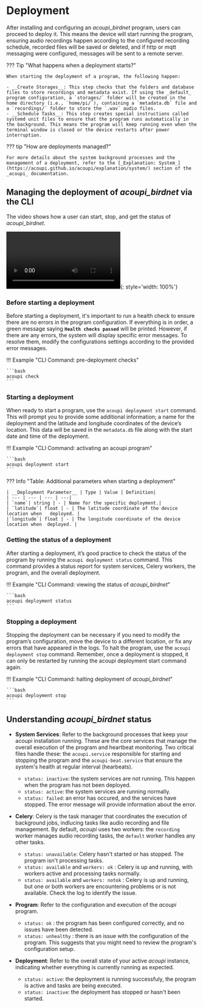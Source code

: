 # Deployment

After installing and configuring an *acoupi_birdnet* program, users can proceed to deploy it. This means the device will start running the program, ensuring audio recordings happen according to the configured recording schedule, recorded files will be saved or deleted, and if http or mqtt messaging were configured, messages will be sent to a remote server. 
 
??? Tip "What happens when a deployment starts?" 

    When starting the deployment of a program, the following happen:

    - __Create Storages__: This step checks that the folders and database files to store recordings and metadata exist. If using the _default_ program configuration, a `storages/` folder will be created in the home directory (i.e., `home/pi/`), containing a `metadata.db` file and a `recordings/` folder to store the `.wav` audio files. 
    - __Schedule Tasks__: This step creates special instructions called systemd unit files to ensure that the program runs automatically in the background. This means the program will keep running even when the terminal window is closed or the device restarts after power interruption.

??? tip "How are deployments managed?"

    For more details about the system background processes and the management of a deployment, refer to the [_Explanation: System_](https://acoupi.github.io/acoupi/explanation/system/) section of the _acoupi_ documentation.


## Managing the deployment of *acoupi_birdnet* via the CLI

The video shows how a user can start, stop, and get the status of *acoupi_birdnet*.

![type:video](../video/acoupi_birdnet_deployment.mp4){: style='width: 100%'}

### Before starting a deployment

Before starting a deployment, it's important to run a health check to ensure there are no errors in the program configuration. If everything is in order, a green message saying __`Health checks passed`__ will be printed. However, if there are any errors, the system will display specific error messages. To resolve them, modify the configurations settings according to the provided error messages. 

!!! Example "CLI Command: pre-deployment checks"

    ```bash
    acoupi check
    ```

### Starting a deployment

When ready to start a program, use the `acoupi deployment start` command. This will prompt you to provide some additional information; a name for the deployment and the latitude and longitude coordinates of the device’s location. This data will be saved in the `metadata.db` file along with the start date and time of the deployment.

!!! Example "CLI Command: activating an acoupi program"

    ```bash
    acoupi deployment start
    ```
??? Info "Table: Additional parameters when starting a deployment"

    | __Deployment Parameter__ | Type | Value | Definition|
    | --- | --- | --- | ---|
    | `name`| string | - | Name for the specific deployment.| 
    | `latitude`| float | - | The latitude coordinate of the device location when   deployed. | 
    |`longitude`| float | - | The longitude coordinate of the device location when  deployed. | 

### Getting the status of a deployment

After starting a deployment, it’s good practice to check the status of the program by running the `acoupi deployment status` command. This command provides a status report for system services, Celery workers, the program, and the overall deployment.

!!! Example "CLI Command: viewing the status of *acoupi_birdnet*"

    ```bash
    acoupi deployment status
    ```

### Stopping a deployment

Stopping the deployment can be necessary if you need to modify the program’s configuration, move the device to a different location, or fix any errors that have appeared in the logs. To halt the program, use the `acoupi deployment stop` command. Remember, once a deployment is stopped, it can only be restarted by running the acoupi deployment start command again.

!!! Example "CLI Command: halting deployment of *acoupi_birdnet*"

    ```bash
    acoupi deployment stop
    ```
## Understanding *acoupi_birdnet* status

- __System Services__: Refer to the background processes that keep your acoupi installation running. These are the core services that manage the overall execution of the program and heartbeat monitoring. Two critical files handle these: the `acoupi.service` responsible for starting and stopping the program and the `acoupi-beat.service` that ensure the system's health at regular interval (hearbeats).

    - `status: inactive`: the system services are not running. This happen when the program has not been deployed.
    - `status: active`: the system services are running normally.
    - `status: failed`: an error has occured, and the services have stopped. The error message will provide information about the error.

- __Celery__: Celery is the task manager that coordinates the execution of background jobs, indlucing tasks like audio recording and file management. By default, _acoupi_ uses two workers: the `recording` worker manages audio recording tasks, the `default` worker handles any other tasks.  
    - `status: unavailable`: Celery hasn't started or has stopped. The program isn't processing tasks. 
    - `status: available` and `workers: ok` : Celery is up and running, with workers active and processing tasks normally. 
    - `status: available` and `workers: notok` : Celery is up and running, but one or both workers are encountering problems or is not available. Check the log to identify the issue. 

- __Program__: Refer to the configuration and execution of the _acoupi_ program. 
    - `status: ok` : the program has been configured correctly, and no issues have been detected. 
    - `status: unhealthy` : there is an issue with the configuration of the program. This suggests that you might need to review the program's configuration setup.  

- __Deployment__: Refer to the overall state of your active _acoupi_ instance, indicating whether everything is currently running as expected.
    - `status: active`: the deployment is running successfuly, the program is active and tasks are being executed.
    - `status: inactive`: the deployment has stopped or hasn't been started.
